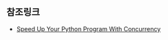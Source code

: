 ## 참조링크
- [Speed Up Your Python Program With Concurrency](https://realpython.com/python-concurrency/)